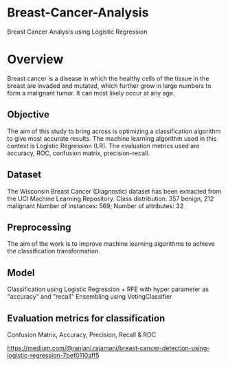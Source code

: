 # Breast-Cancer-Analysis
Breast Cancer Analysis using Logistic Regression
# Overview
Breast cancer is a disease in which the healthy cells of the tissue in the breast are invaded and mutated, which further grow in large numbers to form a malignant tumor.  It can most likely occur at any age.
## Objective
The aim of this study to bring across is optimizing a classification algorithm to give most accurate results.  The machine learning algorithm used in this context is Logistic Regression (LR).  The evaluation metrics used are accuracy, ROC, confusion matrix, precision-recall.
## Dataset
The Wisconsin Breast Cancer (Diagnostic) dataset has been extracted from the UCI Machine Learning Repository. 
Class distribution: 357 benign, 212 malignant
Number of instances: 569;   Number of attributes: 32
## Preprocessing
The aim of the work is to improve machine learning algorithms to achieve the classification transformation.
## Model
Classification using Logistic Regression + RFE with hyper parameter as "accuracy" and "recall"
Ensembling using VotingClassifier 
## Evaluation metrics for classification
Confusion Matrix, Accuracy, Precision, Recall & ROC

https://medium.com/@ranjani.rajamani/breast-cancer-detection-using-logistic-regression-7bef0110aff5

